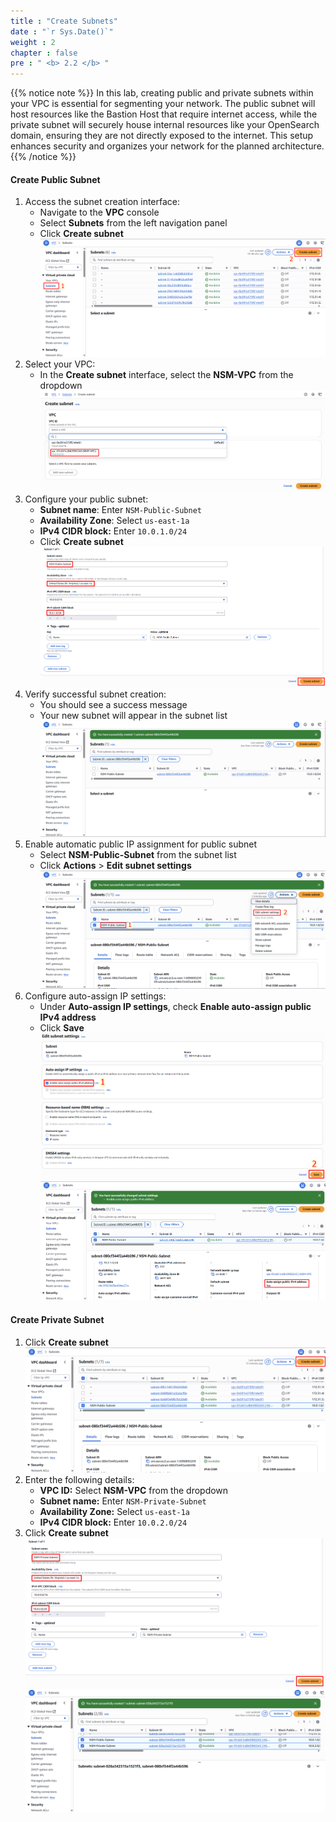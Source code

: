 ```yaml
---
title : "Create Subnets"
date : "`r Sys.Date()`"
weight : 2
chapter : false
pre : " <b> 2.2 </b> "
---
```


{{% notice note %}}
In this lab, creating public and private subnets within your VPC is essential for segmenting your network. The public subnet will host resources like the Bastion Host that require internet access, while the private subnet will securely house internal resources like your OpenSearch domain, ensuring they are not directly exposed to the internet. This setup enhances security and organizes your network for the planned architecture.
{{% /notice %}}

#### Create Public Subnet
1. Access the subnet creation interface:
    - Navigate to the **VPC** console
    - Select **Subnets** from the left navigation panel
    - Click **Create subnet**
    ![image.png](image.png)
2. Select your VPC:
    - In the **Create subnet** interface, select the **NSM-VPC** from the dropdown
    ![image.png](image%201.png)
3. Configure your public subnet:
    - **Subnet name**: Enter `NSM-Public-Subnet`
    - **Availability Zone**: Select `us-east-1a`
    - **IPv4 CIDR block:** Enter `10.0.1.0/24`
    - Click **Create subnet**
    ![image.png](image%202.png)
4. Verify successful subnet creation:
    - You should see a success message
    - Your new subnet will appear in the subnet list
    ![image.png](image%203.png)
5. Enable automatic public IP assignment for public subnet
    - Select **NSM-Public-Subnet** from the subnet list
    - Click **Actions** > **Edit subnet settings**
    ![image.png](image%204.png)
6. Configure auto-assign IP settings:
    - Under **Auto-assign IP settings**, check **Enable auto-assign public IPv4 address**
    - Click **Save**
    ![image.png](image%205.png)
    ![image.png](image%206.png)
#### Create Private Subnet
1. Click **Create subnet**    
    ![image.png](image%207.png)
2. Enter the following details:
    - **VPC ID:** Select **NSM-VPC** from the dropdown
    - **Subnet name:** Enter `NSM-Private-Subnet`
    - **Availability Zone:** Select `us-east-1a`
    - **IPv4 CIDR block:** Enter `10.0.2.0/24`
3. Click **Create subnet**
    ![image.png](image%208.png)
    ![image.png](image%209.png)